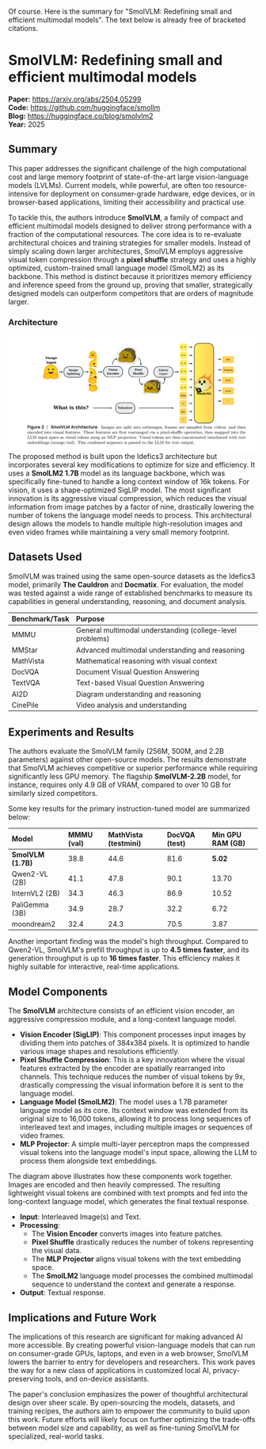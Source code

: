 Of course. Here is the summary for "SmolVLM: Redefining small and efficient multimodal models". The text below is already free of bracketed citations.

# SmolVLM: Redefining small and efficient multimodal models

**Paper:** https://arxiv.org/abs/2504.05299  
**Code:** https://github.com/huggingface/smollm     
**Blog:** https://huggingface.co/blog/smolvlm2      
**Year:** 2025  

## Summary

This paper addresses the significant challenge of the high computational cost and large memory footprint of state-of-the-art large vision-language models (LVLMs). Current models, while powerful, are often too resource-intensive for deployment on consumer-grade hardware, edge devices, or in browser-based applications, limiting their accessibility and practical use.

To tackle this, the authors introduce **SmolVLM**, a family of compact and efficient multimodal models designed to deliver strong performance with a fraction of the computational resources. The core idea is to re-evaluate architectural choices and training strategies for smaller models. Instead of simply scaling down larger architectures, SmolVLM employs aggressive visual token compression through a **pixel shuffle** strategy and uses a highly optimized, custom-trained small language model (SmolLM2) as its backbone. This method is distinct because it prioritizes memory efficiency and inference speed from the ground up, proving that smaller, strategically designed models can outperform competitors that are orders of magnitude larger.

### Architecture
![smolVLM](./SmolVLM.png)
The proposed method is built upon the Idefics3 architecture but incorporates several key modifications to optimize for size and efficiency. It uses a **SmolLM2 1.7B** model as its language backbone, which was specifically fine-tuned to handle a long context window of 16k tokens. For vision, it uses a shape-optimized SigLIP model. The most significant innovation is its aggressive visual compression, which reduces the visual information from image patches by a factor of nine, drastically lowering the number of tokens the language model needs to process. This architectural design allows the models to handle multiple high-resolution images and even video frames while maintaining a very small memory footprint.

## Datasets Used

SmolVLM was trained using the same open-source datasets as the Idefics3 model, primarily **The Cauldron** and **Docmatix**. For evaluation, the model was tested against a wide range of established benchmarks to measure its capabilities in general understanding, reasoning, and document analysis.

| Benchmark/Task | Purpose |
| :--- | :--- |
| MMMU | General multimodal understanding (college-level problems) |
| MMStar | Advanced multimodal understanding and reasoning |
| MathVista | Mathematical reasoning with visual context |
| DocVQA | Document Visual Question Answering |
| TextVQA | Text-based Visual Question Answering |
| AI2D | Diagram understanding and reasoning |
| CinePile | Video analysis and understanding |

## Experiments and Results

The authors evaluate the SmolVLM family (256M, 500M, and 2.2B parameters) against other open-source models. The results demonstrate that SmolVLM achieves competitive or superior performance while requiring significantly less GPU memory. The flagship **SmolVLM-2.2B** model, for instance, requires only 4.9 GB of VRAM, compared to over 10 GB for similarly sized competitors.

Some key results for the primary instruction-tuned model are summarized below:

| Model | MMMU (val) | MathVista (testmini) | DocVQA (test) | Min GPU RAM (GB) |
| :--- | :--- | :--- | :--- | :--- |
| **SmolVLM (1.7B)** | 38.8 | 44.6 | 81.6 | **5.02** |
| Qwen2-VL (2B) | 41.1 | 47.8 | 90.1 | 13.70 |
| InternVL2 (2B) | 34.3 | 46.3 | 86.9 | 10.52 |
| PaliGemma (3B) | 34.9 | 28.7 | 32.2 | 6.72 |
| moondream2 | 32.4 | 24.3 | 70.5 | 3.87 |

Another important finding was the model's high throughput. Compared to Qwen2-VL, SmolVLM's prefill throughput is up to **4.5 times faster**, and its generation throughput is up to **16 times faster**. This efficiency makes it highly suitable for interactive, real-time applications.

## Model Components

The **SmolVLM** architecture consists of an efficient vision encoder, an aggressive compression module, and a long-context language model.

*   **Vision Encoder (SigLIP)**: This component processes input images by dividing them into patches of 384x384 pixels. It is optimized to handle various image shapes and resolutions efficiently.
*   **Pixel Shuffle Compression**: This is a key innovation where the visual features extracted by the encoder are spatially rearranged into channels. This technique reduces the number of visual tokens by 9x, drastically compressing the visual information before it is sent to the language model.
*   **Language Model (SmolLM2)**: The model uses a 1.7B parameter language model as its core. Its context window was extended from its original size to 16,000 tokens, allowing it to process long sequences of interleaved text and images, including multiple images or sequences of video frames.
*   **MLP Projector**: A simple multi-layer perceptron maps the compressed visual tokens into the language model's input space, allowing the LLM to process them alongside text embeddings.

The diagram above illustrates how these components work together. Images are encoded and then heavily compressed. The resulting lightweight visual tokens are combined with text prompts and fed into the long-context language model, which generates the final textual response.

*   **Input**: Interleaved Image(s) and Text.
*   **Processing**:
    *   The **Vision Encoder** converts images into feature patches.
    *   **Pixel Shuffle** drastically reduces the number of tokens representing the visual data.
    *   The **MLP Projector** aligns visual tokens with the text embedding space.
    *   The **SmolLM2** language model processes the combined multimodal sequence to understand the context and generate a response.
*   **Output**: Textual response.

## Implications and Future Work

The implications of this research are significant for making advanced AI more accessible. By creating powerful vision-language models that can run on consumer-grade GPUs, laptops, and even in a web browser, SmolVLM lowers the barrier to entry for developers and researchers. This work paves the way for a new class of applications in customized local AI, privacy-preserving tools, and on-device assistants.

The paper's conclusion emphasizes the power of thoughtful architectural design over sheer scale. By open-sourcing the models, datasets, and training recipes, the authors aim to empower the community to build upon this work. Future efforts will likely focus on further optimizing the trade-offs between model size and capability, as well as fine-tuning SmolVLM for specialized, real-world tasks.

